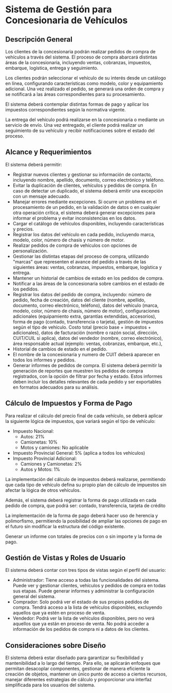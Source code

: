 # Sistema de Gestión para Concesionaria de Vehículos

## Descripción General

Los clientes de la concesionaria podrán realizar pedidos de compra de vehículos a través del sistema.
El proceso de compra abarcará distintas áreas de la concesionaria, incluyendo ventas, cobranzas,
impuestos, embarque, logística, entrega y seguimiento.

Los clientes podrán seleccionar el vehículo de su interés desde un catálogo en línea,
configurando características como modelo, color y equipamiento adicional. Una vez realizado el
pedido, se generará una orden de compra y se notificará a las áreas correspondientes para su
procesamiento.

El sistema deberá contemplar distintas formas de pago y aplicar los impuestos correspondientes
según la normativa vigente.

La entrega del vehículo podrá realizarse en la concesionaria o mediante un servicio de envío.
Una vez entregado, el cliente podrá realizar un seguimiento de su vehículo y recibir
notificaciones sobre el estado del proceso.

## Alcance y Requerimientos

El sistema deberá permitir:

- Registrar nuevos clientes y gestionar su información de contacto, incluyendo nombre, apellido,
  documento, correo electrónico y teléfono.
- Evitar la duplicación de clientes, vehículos y pedidos de compra. En caso de detectar un
  duplicado, el sistema deberá emitir una excepción con un mensaje adecuado.
- Manejar errores mediante excepciones. Si ocurre un problema en el procesamiento de un
  pedido, en la validación de datos o en cualquier otra operación crítica, el sistema deberá
  generar excepciones para informar el problema y evitar inconsistencias en los datos.
- Cargar el catálogo de vehículos disponibles, incluyendo características y precios.
- Registrar los datos del vehículo en cada pedido, incluyendo marca, modelo, color, número de
  chasis y número de motor.
- Realizar pedidos de compra de vehículos con opciones de personalización.
- Gestionar las distintas etapas del proceso de compra, utilizando "marcas" que representen el
  avance del pedido a través de las siguientes áreas: ventas, cobranzas, impuestos, embarque,
  logística y entrega.
- Mantener un historial de cambios de estado en los pedidos de compra.
- Notificar a las áreas de la concesionaria sobre cambios en el estado de los pedidos.
- Registrar los datos del pedido de compra, incluyendo: número de pedido, fecha de creación,
  datos del cliente (nombre, apellido, documento, correo electrónico, teléfono), datos del
  vehículo (marca, modelo, color, número de chasis, número de motor), configuraciones
  adicionales (equipamiento extra, garantías extendidas, accesorios), forma de pago (contado,
  transferencia o tarjeta), gestión de impuestos según el tipo de vehículo. Costo total (precio
  base + impuestos + adicionales), datos de facturación (nombre o razón social, dirección,
  CUIT/CUIL si aplica), datos del vendedor (nombre, correo electrónico), área responsable
  actual (ejemplo: ventas, cobranzas, embarque, etc.),
- Historial de cambios de estado en el pedido.
- El nombre de la concesionaria y numero de CUIT deberá aparecer en todos los informes y
  pedidos.
- Generar informes de pedidos de compra. El sistema deberá permitir la generación de reportes
  que muestren los pedidos de compra registrados, con la opción de filtrar por fecha y estado.
  Estos informes deben incluir los detalles relevantes de cada pedido y ser exportables en
  formatos adecuados para su análisis.

## Cálculo de Impuestos y Forma de Pago

Para realizar el cálculo del precio final de cada vehículo, se deberá aplicar la siguiente lógica de
impuestos, que variará según el tipo de vehículo:

- Impuesto Nacional:
  - Autos: 21%
  - Camionetas: 10%
  - Motos y camiones: No aplicable
- Impuesto Provincial General: 5% (aplica a todos los vehículos)
- Impuesto Provincial Adicional:
  - Camiones y Camionetas: 2%
  - Autos y Motos: 1%

La implementación del cálculo de impuestos deberá realizarse, permitiendo que cada tipo de
vehículo defina su propio plan de cálculo de impuestos sin afectar la lógica de otros vehículos.

Además, el sistema deberá registrar la forma de pago utilizada en cada pedido de compra, que
podrá ser: contado, transferencia, tarjeta de crédito

La implementación de la forma de pago deberá hacer uso de herencia y polimorfismo,
permitiendo la posibilidad de ampliar las opciones de pago en el futuro sin modificar la
estructura del código existente.

Generar un informe con totales de precios con o sin importe y la forma de pago.

## Gestión de Vistas y Roles de Usuario

El sistema deberá contar con tres tipos de vistas según el perfil del usuario:

- Administrador: Tiene acceso a todas las funcionalidades del sistema. Puede ver y gestionar
  clientes, vehículos y pedidos de compra en todas sus etapas. Puede generar informes y
  administrar la configuración general del sistema.
- Comprador: Solo podrá ver el estado de sus propios pedidos de compra. Tendrá acceso a la lista
  de vehículos disponibles, excluyendo aquellos que ya estén en proceso de venta.
- Vendedor: Podrá ver la lista de vehículos disponibles, pero no verá aquellos que ya están en
  proceso de venta. No podrá acceder a información de los pedidos de compra ni a datos de los
  clientes.

## Consideraciones sobre Diseño

El sistema deberá estar diseñado para garantizar su flexibilidad y mantenibilidad a lo largo del
tiempo. Para ello, se aplicarán enfoques que permitan desacoplar componentes, gestionar de
manera eficiente la creación de objetos, mantener un único punto de acceso a ciertos recursos,
manejar diferentes estrategias de cálculo y proporcionar una interfaz simplificada para los
usuarios del sistema.
